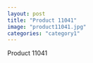 ```yaml
---
layout: post
title: "Product 11041"
image: "product11041.jpg"
categories: "category1"
---
```

Product 11041
